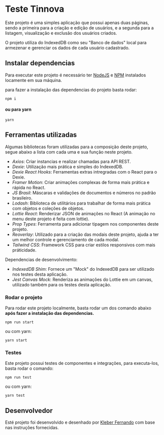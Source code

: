 # Teste Tinnova

Este projeto é uma simples aplicação que possui apenas duas páginas, sendo a primeira para a criação e edição
de usuários, e a segunda para a listagem, visualização e exclusão dos usuários criados.

O projeto utiliza do IndexedDB como seu "Banco de dados" local para armezenar e gerenciar os dados de cada usuário cadastrado.

## Instalar dependencias

Para executar este projeto é necessário ter [NodeJS](https://nodejs.org/en/) e [NPM](https://www.npmjs.com/) instalados locamente em sua máquina.

para fazer a instalação das dependencias do projeto basta rodar:

```shell
npm i
```
#### ou para yarn
```shell
yarn
```

## Ferramentas utilizadas

Algumas bibliotecas foram utilizadas para a composição deste projeto, segue abaixo a lista com cada uma e sua função neste projeto.

- *Axios*: Criar instancias e realizar chamadas para API REST.
- *Dexie*: Utilização mais prática e simples do IndexedDB.
- *Dexie React Hooks*: Ferramentas extras intregradas com o React para o Dexie.
- *Framer Motion*: Criar animações complexas de forma mais prática e rápida no React.
- *JS Brasil*: Máscaras e validações de documentos e números no padrão brasileiro.
- *Lodash*: Biblioteca de utilitários para trabalhar de forma mais prática com objetos e coleções de objetos.
- *Lottie React*: Renderizar JSON de animações no React (A animação no menu deste projeto é feita com lottie).
- *Prop Types*: Ferramenta para adicionar tipagem nos componentes deste projeto.
- *Reoverlay*: Utilizado para a criação das modais deste projeto, ajuda a ter um melhor controle e gerenciamento de cada modal.
- *Tailwind CSS*: Framework CSS para criar estilos responsivos com mais práticidade.

Dependencias de desenvolvimento:
- *IndexedDB Shim*: Fornece um "Mock" do IndexedDB para ser utilizado nos testes desta aplicação.
- *Jest Canvas Mock*: Renderiza as animações do Lottie em um canvas, utilizado também para os testes desta aplicação.

### Rodar o projeto

Para rodar este projeto localmente, basta rodar um dos comando abaixo **após fazer a instalação das dependencias.**

```shell
npm run start
```
ou com yarn:
```shell
yarn start
```

### Testes
Este projeto possui testes de componentes e integrações, para executa-los, basta rodar o comando:

```shell
npm run test
```
ou com yarn:
```shell
yarn test
```

## Desenvolvedor

Esté projeto foi desenvolvido e desenhado por [Kleber Fernando](https://www.linkedin.com/in/kleber-fernando/) com base nas instruções fornecidas.
